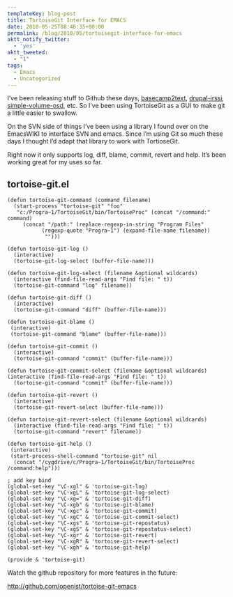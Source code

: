 ```yaml
---
templateKey: blog-post
title: TortoiseGit Interface for EMACS
date: 2010-05-25T08:46:35+00:00
permalink: /blog/2010/05/tortoisegit-interface-for-emacs
aktt_notify_twitter:
  - 'yes'
aktt_tweeted:
  - "1"
tags:
  - Emacs
  - Uncategorized
---
```

I&#8217;ve been releasing stuff to Github these days, [basecamp2text](http://github.com/openist/basecamp2text), [drupal-irssi](http://github.com/openist/drupal-irssi), [simple-volume-osd](http://github.com/openist/simple-volume-osd), etc. So I&#8217;ve been using TortoiseGit as a GUI to make git a little easier to swallow. 

On the SVN side of things I&#8217;ve been using a library I found over on the EmacsWIKI to interface SVN and emacs. Since I&#8217;m using Git so much these days I thought I&#8217;d adapt that library to work with TortioseGit. 

Right now it only supports log, diff, blame, commit, revert and help. It&#8217;s been working great for my uses so far. 

## tortoise-git.el

    (defun tortoise-git-command (command filename)
      (start-process "tortoise-git" "foo"
       "c:/Progra~1/TortoiseGit/bin/TortoiseProc" (concat "/command:" command) 
         (concat "/path:" (replace-regexp-in-string "Program Files" 
               (regexp-quote "Progra~1") (expand-file-name filename))
                "")))
    
    (defun tortoise-git-log ()
      (interactive)
      (tortoise-git-log-select (buffer-file-name)))
    
    (defun tortoise-git-log-select (filename &optional wildcards)
      (interactive (find-file-read-args "Find file: " t))
      (tortoise-git-command "log" filename))
    
    (defun tortoise-git-diff ()
      (interactive)
      (tortoise-git-command "diff" (buffer-file-name)))
    
    (defun tortoise-git-blame ()
     (interactive)
     (tortoise-git-command "blame" (buffer-file-name)))
    
    (defun tortoise-git-commit () 
      (interactive)
      (tortoise-git-command "commit" (buffer-file-name)))
    
    (defun tortoise-git-commit-select (filename &optional wildcards)
    (interactive (find-file-read-args "Find file: " t))
      (tortoise-git-command "commit" (buffer-file-name)))
    
    (defun tortoise-git-revert ()
      (interactive)
      (tortoise-git-revert-select (buffer-file-name)))
    
    (defun tortoise-git-revert-select (filename &optional wildcards)
      (interactive (find-file-read-args "Find file: " t))
      (tortoise-git-command "revert" filename))
    
    (defun tortoise-git-help ()
     (interactive)
     (start-process-shell-command "tortoise-git" nil
      (concat "/cygdrive/c/Progra~1/TortoiseGit/bin/TortoiseProc /command:help")))
    
    ; add key bind
    (global-set-key "\C-xgl" & 'tortoise-git-log)
    (global-set-key "\C-xgL" & 'tortoise-git-log-select)
    (global-set-key "\C-xg=" & 'tortoise-git-diff)
    (global-set-key "\C-xgb" & 'tortoise-git-blame)
    (global-set-key "\C-xgc" & 'tortoise-git-commit)
    (global-set-key "\C-xgC" & 'tortoise-git-commit-select)
    (global-set-key "\C-xgs" & 'tortoise-git-repostatus)
    (global-set-key "\C-xgS" & 'tortoise-git-repostatus-select)
    (global-set-key "\C-xgr" & 'tortoise-git-revert)
    (global-set-key "\C-xgR" & 'tortoise-git-revert-select)
    (global-set-key "\C-xgh" & 'tortoise-git-help)
    
    (provide & 'tortoise-git)
    

Watch the github repository for more features in the future:

<http://github.com/openist/tortoise-git-emacs>